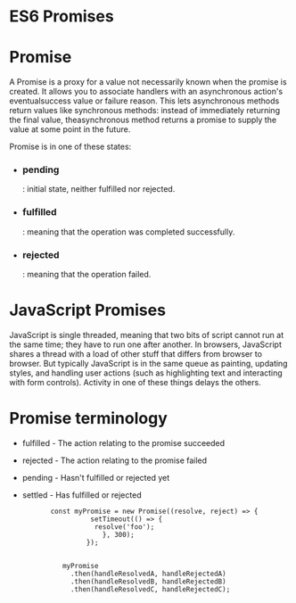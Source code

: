 ES6 Promises
=
Promise
=
A Promise is a proxy for a value not necessarily known when the promise is created. It allows you to associate handlers with an asynchronous action's eventualsuccess value or failure reason. This lets asynchronous methods return values like synchronous methods: instead of immediately returning the final value, theasynchronous method returns a promise to supply the value at some point in the future.

Promise is in one of these states:

* <h3>pending</h3> : initial state, neither fulfilled nor rejected.

* <h3>fulfilled</h3> : meaning that the operation was completed successfully.

* <h3>rejected</h3> : meaning that the operation failed.

JavaScript Promises
=

JavaScript is single threaded, meaning that two bits of script cannot run at the same time; they have to run one after another. In browsers, JavaScript shares a thread with a load of other stuff that differs from browser to browser. But typically JavaScript is in the same queue as painting, updating styles, and handling user actions (such as highlighting text and interacting with form controls). Activity in one of these things delays the others.

Promise terminology
=

* fulfilled - The action relating to the promise succeeded

* rejected - The action relating to the promise failed

* pending - Hasn't fulfilled or rejected yet

* settled - Has fulfilled or rejected


             const myPromise = new Promise((resolve, reject) => {
                       setTimeout(() => {
                        resolve('foo');
                          }, 300); 
                      });


                myPromise
                  .then(handleResolvedA, handleRejectedA)
                  .then(handleResolvedB, handleRejectedB)
                  .then(handleResolvedC, handleRejectedC);